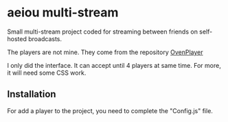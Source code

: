 # aeiou multi-stream

Small multi-stream project coded for streaming between friends on self-hosted broadcasts.

The players are not mine.
They come from the repository [OvenPlayer](https://github.com/AirenSoft/OvenPlayer)

I only did the interface.
It can accept until 4 players at same time.
For more, it will need some CSS work.

## Installation

For add a player to the project, you need to complete the "Config.js" file.
